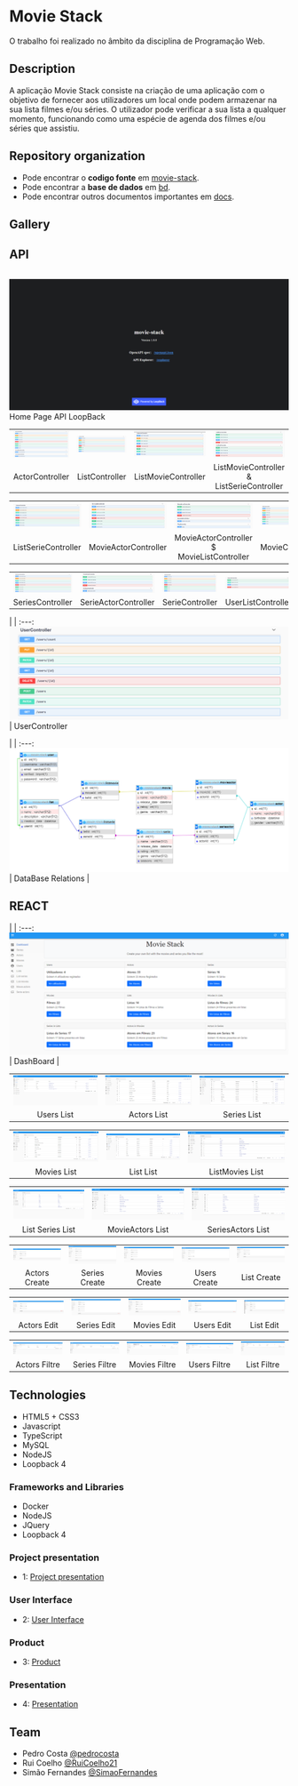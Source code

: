 # Movie Stack

O trabalho foi realizado no âmbito da disciplina de Programação Web.

## Description

A aplicação Movie Stack consiste na criação de uma aplicação com o objetivo de fornecer aos utilizadores um local onde podem armazenar na sua lista filmes e/ou séries. O utilizador pode verificar a sua lista a qualquer momento, funcionando como uma espécie de agenda dos filmes e/ou séries que assistiu.

## Repository organization
* Pode encontrar o **codigo fonte** em [movie-stack](https://github.com/movie-stack/report-main/tree/main/movie-stack).
* Pode encontrar a **base de dados** em [bd](https://github.com/movie-stack/report-main/tree/main/bd).
* Pode encontrar outros documentos importantes em [docs](https://github.com/movie-stack/report-main/tree/main/docs).

## Gallery
## API
| |
:---: |
![img0](/docs/img/1.png)
Home Page API LoopBack


| | | | |
:---: | :---: | :---: | :---:
![img01](/docs/img/actorcontroller.png) | ![img02](/docs/img/listcontroller.png) | ![img03](/docs/img/listmoviecontroller.png) | ![img04](/docs/img/listmoviecontroller_listseriecontrololer.png)
ActorController |  ListController | ListMovieController | ListMovieController & ListSerieController | 

| | | | |
:---: | :---: | :---: | :---:
![img05](/docs/img/listseriecontroller.png) | ![img06](/docs/img/movieactorcontroller.png) | ![img07](/docs/img/movieactorcontroller_movielistcontroller.png) | ![img08](/docs/img/moviecontroller.png)
ListSerieController | MovieActorController | MovieActorController $ MovieListController | MovieController |

| | | | |
:---: | :---: | :---: | :---:
![img09](/docs/img/serieacotrcontroller.png) | ![img010](/docs/img/serieactorcontroller.png) | ![img011](/docs/img/seriecontroller.png) | ![img011](/docs/img/userlistcontroller.png)
SeriesController | SerieActorController | SerieController | UserListController | 

| |
:---: 
![img09](/docs/img/usercontroller.png) |
UserController 

| |
:---:
![Relations](/docs/img/relacoes.png) |
DataBase Relations |


## REACT
| |
:---:
![Relations](/docs/img/dashboard.png) |
DashBoard |


| | | | 
:---: | :---: | :---: 
![img01](/docs/img/userslobby.PNG) | ![img02](/docs/img/actorslobby.PNG) | ![img03](/docs/img/Serieslobby.PNG)
Users List | Actors List | Series List

| | | | 
:---: | :---: | :---: 
![img01](/docs/img/movieslobby.PNG) | ![img02](/docs/img/listslobby.PNG) | ![img03](/docs/img/listmovieslobby.PNG)
Movies List | List List | ListMovies List

| | | | 
:---: | :---: | :---: 
![img01](/docs/img/listserieslobby.PNG) | ![img02](/docs/img/movieacotrslobby.PNG) | ![img03](/docs/img/serieactorslobby.PNG)
List Series List | MovieActors List | SeriesActors List



| | | | | |
:---: | :---: | :---: | :---: | :---:
![img01](/docs/img/actorcreate.PNG) | ![img02](/docs/img/seriescreate.PNG) | ![img03](/docs/img/moviescreate.PNG) | ![img04](/docs/img/userscreate.PNG) | ![img05](/docs/img/listscreate.PNG)
Actors Create | Series Create | Movies Create | Users Create | List Create


| | | | | |
:---: | :---: | :---: | :---: | :---:
![img01](/docs/img/actorsedit.PNG) | ![img02](/docs/img/seriesedit.PNG) | ![img03](/docs/img/moviesedit.PNG) | ![img04](/docs/img/usersedit.PNG) | ![img05](/docs/img/listsedit.PNG)
Actors Edit | Series Edit | Movies Edit | Users Edit | List Edit


| | | | | |
:---: | :---: | :---: | :---: | :---:
![img10](/docs/img/actorsfiltro.PNG) | ![img02](/docs/img/SeriesFiltro.PNG) | ![img03](/docs/img/moviesfiltro.PNG) | ![img04](/docs/img/usersFiltrar.PNG) | ![img05](/docs/img/listsfiltro.PNG)
Actors Filtre | Series Filtre | Movies Filtre | Users Filtre | List Filtre





## Technologies
* HTML5 + CSS3
* Javascript
* TypeScript
* MySQL
* NodeJS
* Loopback 4

### Frameworks and Libraries
* Docker
* NodeJS
* JQuery
* Loopback 4

### Project presentation
* 1: [Project presentation](https://github.com/movie-stack/report-main/blob/main/docs/c1.md)
### User Interface 
* 2: [User Interface](https://github.com/movie-stack/report-main/blob/main/docs/c2.md)
### Product
* 3: [Product](https://github.com/movie-stack/report-main/blob/main/docs/c3.md)
### Presentation
* 4: [Presentation](https://github.com/movie-stack/report-main/blob/main/docs/c4.md)

## Team
* Pedro Costa [@pedrocosta](https://github.com/pedroscosta9)
* Rui Coelho [@RuiCoelho21](https://github.com/RuiCoelho21)
* Simão Fernandes [@SimaoFernandes](https://github.com/SimaoFernandes) 

